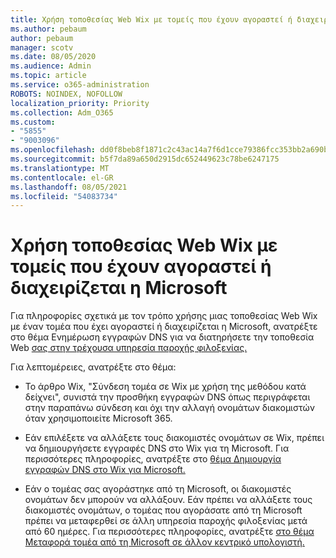 ```yaml
---
title: Χρήση τοποθεσίας Web Wix με τομείς που έχουν αγοραστεί ή διαχειρίζεται η Microsoft
ms.author: pebaum
author: pebaum
manager: scotv
ms.date: 08/05/2020
ms.audience: Admin
ms.topic: article
ms.service: o365-administration
ROBOTS: NOINDEX, NOFOLLOW
localization_priority: Priority
ms.collection: Adm_O365
ms.custom:
- "5855"
- "9003096"
ms.openlocfilehash: dd0f8beb8f1871c2c43ac14a7f6d1cce79386fcc353bb2a690ba184904ca5857
ms.sourcegitcommit: b5f7da89a650d2915dc652449623c78be6247175
ms.translationtype: MT
ms.contentlocale: el-GR
ms.lasthandoff: 08/05/2021
ms.locfileid: "54083734"
---
```

# <a name="using-a-wix-website-with-microsoft-purchased-or-managed-domains"></a>Χρήση τοποθεσίας Web Wix με τομείς που έχουν αγοραστεί ή διαχειρίζεται η Microsoft

Για πληροφορίες σχετικά με τον τρόπο χρήσης μιας τοποθεσίας Web Wix με έναν τομέα που έχει αγοραστεί ή διαχειρίζεται η Microsoft, ανατρέξτε στο θέμα Ενημέρωση εγγραφών DNS για να διατηρήσετε την τοποθεσία Web [σας στην τρέχουσα υπηρεσία παροχής φιλοξενίας.](https://docs.microsoft.com/microsoft-365/admin/dns/update-dns-records-to-retain-current-hosting-provider)

Για λεπτομέρειες, ανατρέξτε στο θέμα: 

- Το άρθρο Wix, "Σύνδεση τομέα σε Wix με χρήση της μεθόδου κατά δείχνει", συνιστά την προσθήκη εγγραφών DNS όπως περιγράφεται στην παραπάνω σύνδεση και όχι την αλλαγή ονομάτων διακομιστών όταν χρησιμοποιείτε Microsoft 365.

- Εάν επιλέξετε να αλλάξετε τους διακομιστές ονομάτων σε Wix, πρέπει να δημιουργήσετε εγγραφές DNS στο Wix για τη Microsoft. Για περισσότερες πληροφορίες, ανατρέξτε στο [θέμα Δημιουργία εγγραφών DNS στο Wix για Microsoft.](https://docs.microsoft.com/microsoft-365/admin/dns/create-dns-records-at-wix)

- Εάν ο τομέας σας αγοράστηκε από τη Microsoft, οι διακομιστές ονομάτων δεν μπορούν να αλλάξουν. Εάν πρέπει να αλλάξετε τους διακομιστές ονομάτων, ο τομέας που αγοράσατε από τη Microsoft πρέπει να μεταφερθεί σε άλλη υπηρεσία παροχής φιλοξενίας μετά από 60 ημέρες. Για περισσότερες πληροφορίες, ανατρέξτε [στο θέμα Μεταφορά τομέα από τη Microsoft σε άλλον κεντρικό υπολογιστή.](https://docs.microsoft.com/microsoft-365/admin/get-help-with-domains/transfer-a-domain-from-microsoft-to-another-host)
